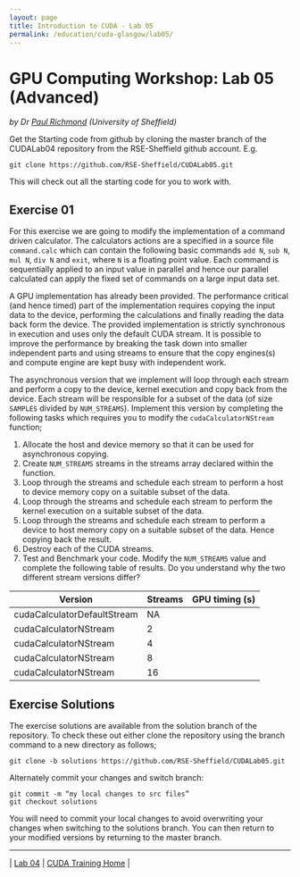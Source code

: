 ```yaml
---
layout: page
title: Introduction to CUDA - Lab 05
permalink: /education/cuda-glasgow/lab05/
---
```


# GPU Computing Workshop: Lab 05 (Advanced) #

*by Dr [Paul Richmond](http://paulrichmond.shef.ac.uk/) (University of Sheffield)*

Get the Starting code from github by cloning the master branch of the CUDALab04 repository from the RSE-Sheffield github account. E.g. 
    
    git clone https://github.com/RSE-Sheffield/CUDALab05.git
    
This will check out all the starting code for you to work with.

## Exercise 01 ##


For this exercise we are going to modify the implementation of a command driven calculator. The calculators actions are a specified in a source file `command.calc` which can contain the following basic commands `add N`, `sub N`, `mul N`, `div N` and `exit`, where `N` is a floating point value. Each command is sequentially applied to an input value in parallel and hence our parallel calculated can apply the fixed set of commands on a large input data set. 

A GPU implementation has already been provided. The performance critical (and hence timed) part of the implementation requires copying the input data to the device, performing the calculations and finally reading the data back form the device. The provided implementation is strictly synchronous in execution and uses only the default CUDA stream. It is possible to improve the performance by breaking the task down into smaller independent parts and using streams to ensure that the copy engines(s) and compute engine are kept busy with independent work. 

The asynchronous version that we implement will loop through each stream and perform a copy to the device, kernel execution and copy back from the device. Each stream will be responsible for a subset of the data (of size `SAMPLES` divided by `NUM_STREAMS`). Implement this version by completing the following tasks which requires you to modify the `cudaCalculatorNStream` function;

1.	Allocate the host and device memory so that it can be used for asynchronous copying.
2.	Create `NUM_STREAMS` streams in the streams array declared within the function.
3.	Loop through the streams and schedule each stream to perform a host to device memory copy on a suitable subset of the data.
4.	Loop through the streams and schedule each stream to perform the kernel execution on a suitable subset of the data.
5.	Loop through the streams and schedule each stream to perform a device to host memory copy on a suitable subset of the data. Hence copying back the result.
6.	Destroy each of the CUDA streams.
7.	Test and Benchmark your code. Modify the `NUM_STREAMS` value and complete the following table of results. Do you understand why the two different stream versions differ?

|Version | Streams | GPU timing (s) |
|---|---|---|
|cudaCalculatorDefaultStream | NA | |	
|cudaCalculatorNStream	| 2 | |
|cudaCalculatorNStream	| 4 | |	
|cudaCalculatorNStream	| 8 | |	
|cudaCalculatorNStream	| 16 | |



## Exercise Solutions ##

The exercise solutions are available from the solution branch of the repository. To check these out either clone the repository using the branch command to a new directory as follows;

    git clone -b solutions https://github.com/RSE-Sheffield/CUDALab05.git
 
Alternately commit your changes and switch branch:

    git commit -m “my local changes to src files” 
    git checkout solutions

You will need to commit your local changes to avoid overwriting your changes when switching to the solutions branch. You can then return to your modified versions by returning to the master branch.


---

&#124; [Lab 04](../lab04) &#124; [CUDA Training Home](../) &#124; 


